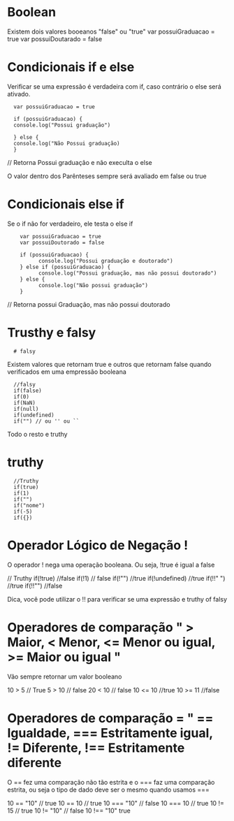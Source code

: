 # Boolean

Existem dois valores booeanos "false" ou "true"
var possuiGraduacao = true
var possuiDoutarado = false

# Condicionais if e else

Verificar se uma expressão é verdadeira com if, caso contrário o else será ativado.

      var possuiGraduacao = true

      if (possuiGraduacao) {
      console.log("Possui graduação")

      } else {
      console.log("Não Possui graduação)
      }

// Retorna Possui graduação e não execulta o else

O valor dentro dos Parênteses sempre será avaliado em false ou true

# Condicionais else if

Se o if não for verdadeiro, ele testa o else if

        var possuiGraduacao = true
        var possuiDoutorado = false

        if (possuiGraduacao) {
              console.log("Possui graduação e doutorado")
        } else if (possuiGraduacao) {
              console.log("Possui graduação, mas não possui doutorado")
        } else {
              console.log("Não possui graduação")
        }

// Retorna possui Graduação, mas não possui doutorado

# Trusthy e falsy

      # falsy

Existem valores que retornam true e outros que retornam false quando verificados em uma empressão booleana

      //falsy
      if(false)
      if(0)
      if(NaN)
      if(null)
      if(undefined)
      if("") // ou '' ou ``

Todo o resto e truthy

# truthy

      //Truthy
      if(true)
      if(1)
      if("")
      if("nome")
      if(-5)
      if({})

# Operador Lógico de Negação !

O operador ! nega uma operação booleana. Ou seja, !true é igual a false

// Truthy
if(!true) //false
if(!1) // false
if(!"") //true
if(!undefined) //true
if(!!" ") //true
if(!!"") //false

Dica, você pode utilizar o !! para verificar se uma expressão e truthy of falsy

# Operadores de comparação " > Maior, < Menor, <= Menor ou igual, >= Maior ou igual "

Vão sempre retornar um valor booleano

10 > 5 // True
5 > 10 // false
20 < 10 // false
10 <= 10 //true
10 >= 11 //false

# Operadores de comparação = "  == Igualdade, === Estritamente igual, != Diferente, !== Estritamente diferente 

O == fez uma comparação não tão estrita e o === faz uma comparação estrita, ou seja o tipo de dado deve ser o mesmo quando usamos ===

10 == "10" // true
10 == 10 // true
10 === "10" // false
10 === 10 // true
10 != 15 // true
10 != "10" // false
10 !== "10" true
